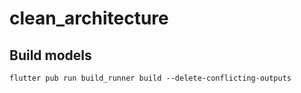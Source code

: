 # clean_architecture

## Build models

`flutter pub run build_runner build --delete-conflicting-outputs`
